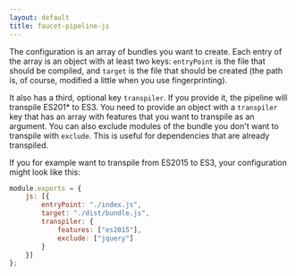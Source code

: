 ```yaml
---
layout: default
title: faucet-pipeline-js
---
```


The configuration is an array of bundles you want to create. Each entry of the
array is an object with at least two keys: `entryPoint` is the file that should
be compiled, and `target` is the file that should be created (the path is, of
course, modified a little when you use fingerprinting).

It also has a third, optional key `transpiler`. If you provide it, the pipeline
will transpile ES201* to ES3. You need to provide an object with a `transpiler`
key that has an array with features that you want to transpile as an argument.
You can also exclude modules of the bundle you don't want to transpile with
`exclude`. This is useful for dependencies that are already transpiled.

If you for example want to transpile from ES2015 to ES3, your configuration
might look like this:

```js
module.exports = {
    js: [{
        entryPoint: "./index.js",
        target: "./dist/bundle.js",
        transpiler: {
            features: ["es2015"],
            exclude: ["jquery"]
        }
    }]
};
```
